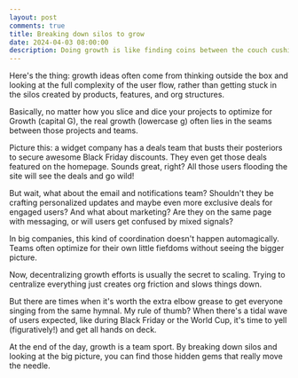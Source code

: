 ```yaml
---
layout: post
comments: true
title: Breaking down silos to grow
date: 2024-04-03 08:00:00
description: Doing growth is like finding coins between the couch cushions
---
```

Here's the thing: growth ideas often come from thinking outside the box and looking at the full complexity of the user flow, rather than getting stuck in the silos created by products, features, and org structures.

Basically, no matter how you slice and dice your projects to optimize for Growth (capital G), the real growth (lowercase g) often lies in the seams between those projects and teams.

Picture this: a widget company has a deals team that busts their posteriors to secure awesome Black Friday discounts. They even get those deals featured on the homepage. Sounds great, right? All those users flooding the site will see the deals and go wild!

But wait, what about the email and notifications team? Shouldn't they be crafting personalized updates and maybe even more exclusive deals for engaged users? And what about marketing? Are they on the same page with messaging, or will users get confused by mixed signals?

In big companies, this kind of coordination doesn't happen automagically. Teams often optimize for their own little fiefdoms without seeing the bigger picture.

Now, decentralizing growth efforts is usually the secret to scaling. Trying to centralize everything just creates org friction and slows things down.

But there are times when it's worth the extra elbow grease to get everyone singing from the same hymnal. My rule of thumb? When there's a tidal wave of users expected, like during Black Friday or the World Cup, it's time to yell (figuratively!) and get all hands on deck.

At the end of the day, growth is a team sport. By breaking down silos and looking at the big picture, you can find those hidden gems that really move the needle.
